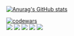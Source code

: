 
[![Anurag's GitHub stats](https://github-readme-stats.vercel.app/api?username=anuraghazra)](https://github.com/anuraghazra/github-readme-stats)

[![codewars](https://www.codewars.com/users/DiTheRX/badges/large)](https://www.codewars.com/users/DiTheRX)   
![](https://github-profile-summary-cards.vercel.app/api/cards/profile-details?username=DiTheRX&theme=github_dark)
![](https://github-profile-summary-cards.vercel.app/api/cards/most-commit-language?username=DiTheRX&theme=github_dark)
![](https://github-profile-summary-cards.vercel.app/api/cards/repos-per-language?username=DiTheRX&theme=github_dark)
![](https://github-profile-summary-cards.vercel.app/api/cards/stats?username=DiTheRX&theme=github_dark)
![](https://github-profile-summary-cards.vercel.app/api/cards/productive-time?username=DiTheRX&theme=github_dark)
<!--
**DiTheRX/DiTheRX** is a ✨ _special_ ✨ repository because its `README.md` (this file) appears on your GitHub profile.

Here are some ideas to get you started:

- 🔭 I’m currently working on ...
- 🌱 I’m currently learning ...
- 👯 I’m looking to collaborate on ...
- 🤔 I’m looking for help with ...
- 💬 Ask me about ...
- 📫 How to reach me: ...
- 😄 Pronouns: ...
- ⚡ Fun fact: ...
-->
